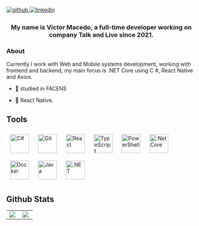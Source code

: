 # <div align="center">
<img src="https://rishavanand.github.io/static/images/greetings.gif" align="center" style="width: 10" />
</div>  

</a>

<div align="left">
<a href="https://github.com/ViKMacedo" target="_blank">
<img src=https://img.shields.io/badge/github-%2324292e.svg?&style=for-the-badge&logo=github&logoColor=white 
alt=github style="margin-bottom: 5px;" />
</a>
<a href="https://www.linkedin.com/in/victor-macedo-3006bb1aa/" target="_blank">
<img src=https://img.shields.io/badge/linkedin-%231E77B5.svg?&style=for-the-badge&logo=linkedin&logoColor=white 
alt=linkedin style="margin-bottom: 5px;" />
</a>  
</div>  
  
### <div align="center">My name is Victor Macedo, a full-time developer working on company Talk and Live since 2021.</div>  
  
### About

Currently I work with Web and Mobile systems development, working with frontend and backend, 
my main focus is .NET Core using C #, React Native and Axios.

- 🔭 studied in FACENS
  
- 🌱 React Native.  
  
  
## Tools 

<div align="left">  

<img style="margin: 10px" src="https://profilinator.rishav.dev/skills-assets/csharp-original.svg" alt="C#" height="50" />  
<img style="margin: 10px" src="https://profilinator.rishav.dev/skills-assets/git-scm-icon.svg" alt="Git" height="50" />
<img style="margin: 10px" src="https://profilinator.rishav.dev/skills-assets/react-original-wordmark.svg/" alt="React" height="50">
<img style="margin: 10px" src="https://profilinator.rishav.dev/skills-assets/typescript-original.svg" alt="TypeScript" height="50">
<img style="margin: 10px" src="https://profilinator.rishav.dev/skills-assets/powershell.png" alt="PowerShell" height="50" />  
<img style="margin: 10px" src="https://profilinator.rishav.dev/skills-assets/dotnetcore.png" alt=".Net Core" height="50" />   
<img style="margin: 10px" src="https://profilinator.rishav.dev/skills-assets/docker-original-wordmark.svg" alt="Docker" height="50" />  
<img style="margin: 10px" src="https://profilinator.rishav.dev/skills-assets/java-original-wordmark.svg" alt="Java" height="50" />  
<img style="margin: 10px" src="https://profilinator.rishav.dev/skills-assets/dot-net-original-wordmark.svg" alt=".NET" height="50" />  
</div>

</td></tr></table>  

## Github Stats  
<table>
    <tr>
        <td valign="top" width="50%">
 <img src="https://github-readme-stats.vercel.app/api?username=ViKMacedo&show_icons=true&count_private=true&hide_border=true" align="center" /></div>  
</td>
        <td valign="top" width="50%">
<img src="https://github-readme-stats.vercel.app/api/top-langs/?username=ViKMacedo&hide_border=true&layout=compact" align="left" />
</td>
    </tr>
</table>  
 
   
<!--
**ViKMacedo/ViKMacedo** is a ✨ _special_ ✨ repository because its `README.md` (this file) appears on your GitHub profile.
